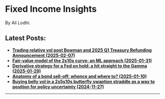 

<h1>Fixed Income Insights</h1>


By Ali Lodhi.

## Latest Posts:

- [**Trading relative vol post Bowman and 2025 Q1 Treasury Refunding Announcement (2025-02-07)**](post_4/body.md)
- [**Fair-value model of the 2s10s curve: an ML approach (2025-01-31)**](post_3/body.md)
- [**Derivative strategy for a Fed on hold: a hit straight to the Gamma (2025-01-29)**](post_5/body.md)
- [**Anatomy of a bond sell-off: whence and where to? (2025-01-10)**](post_2/body.md)
- [**Buying belly vol in a 2s5s10s butterfly swaption straddle as a way to position for policy uncertainty (2024-11-27)**](post_1/body.md)
  




---

